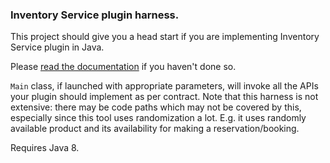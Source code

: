 ### Inventory Service plugin harness.

This project should give you a head start if you are implementing Inventory Service plugin in Java.

Please [read the documentation](https://docs.bokun.io/docs/settings/connections/developer-api-and-channel-manager-api/inventory-service-for-experiences) if you haven't done so.

`Main` class, if launched with appropriate parameters, will invoke all the APIs your plugin should implement as per contract.
Note that this harness is not extensive: there may be code paths which may not be covered by this, especially since this tool uses randomization a lot.
E.g. it uses randomly available product and its availability for making a reservation/booking.  

Requires Java 8.
